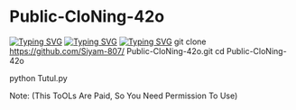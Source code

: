 # Public-CloNing-42o
[![Typing SVG](https://readme-typing-svg.demolab.com?font=Fira+Code&pause=1000&width=335&lines=+Assalam+Walaikum%F0%9F%92%9A)](https://git.io/typing-svg)
[![Typing SVG](https://readme-typing-svg.demolab.com?font=Fira+Code&pause=1000&color=16F737&width=435&lines=Welcome+to+My+Github+Profile;Follow+mE+mY+New+Github)](https://git.io/typing-svg)
[![Typing SVG](https://readme-typing-svg.demolab.com?font=Fira+Code&pause=1000&color=F70000&width=435&lines=Public+id+CloNing_Working%E2%9C%85;I'm+Mr.Tutul+Okay+Bro%F0%9F%98%B1)](https://git.io/typing-svg)
git clone https://github.com/Siyam-807/
Public-CloNing-42o.git
cd Public-CloNing-42o

python Tutul.py

Note: (This ToOLs Are Paid, So 
You Need Permission To Use)
